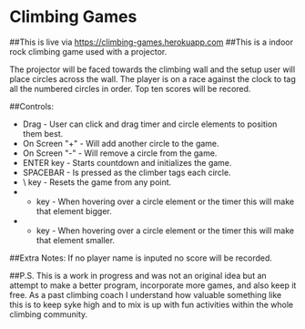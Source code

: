 # Climbing Games

##This is live via https://climbing-games.herokuapp.com
##This is a indoor rock climbing game used with a projector.

The projector will be faced towards the climbing wall and the setup user will place circles across the wall.
The player is on a race against the clock to tag all the numbered circles in order.
Top ten scores will be recored.

##Controls:

* Drag - User can click and drag timer and circle elements to position them best.
* On Screen "+" - Will add another circle to the game.
* On Screen "-" - Will remove a circle from the game.
* ENTER key - Starts countdown and initializes the game.
* SPACEBAR - Is pressed as the climber tags each circle.
* \ key - Resets the game from any point.
* + key - When hovering over a circle element or the timer this will make that element bigger.
* - key - When hovering over a circle element or the timer this will make that element smaller.

##Extra Notes:
If no player name is inputed no score will be recorded.

##P.S.
This is a work in progress and was not an original idea but an attempt to make a better program, incorporate more games, and also keep it free. As a past climbing coach I understand how valuable something like this is to keep syke high and to mix is up with fun activities within the whole climbing community.
